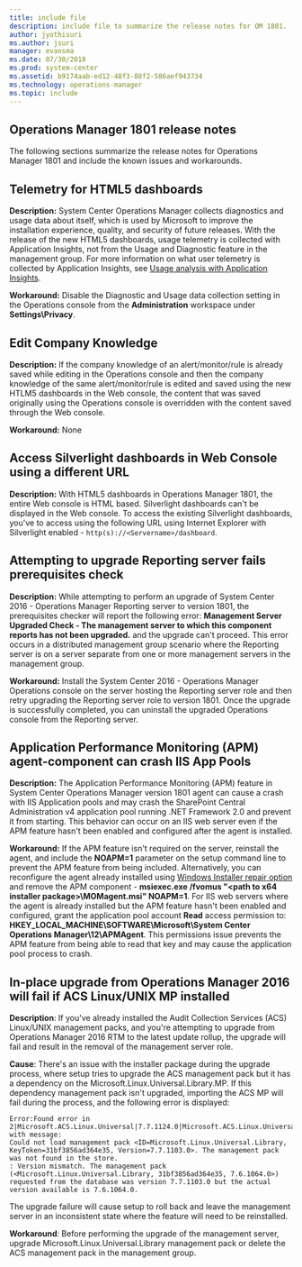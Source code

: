```yaml
---
title: include file
description: include file to summarize the release notes for OM 1801.
author: jyothisuri
ms.author: jsuri
manager: evansma
ms.date: 07/30/2018
ms.prod: system-center
ms.assetid: b9174aab-ed12-48f3-88f2-586aef943734
ms.technology: operations-manager
ms.topic: include
---
```


## Operations Manager 1801 release notes

The following sections summarize the release notes for Operations Manager 1801 and include the known issues and workarounds.

## Telemetry for HTML5 dashboards
**Description:** System Center Operations Manager collects diagnostics and usage data about itself, which is used by Microsoft to improve the installation experience, quality, and security of future releases.  With the release of the new HTML5 dashboards, usage telemetry is collected with Application Insights, not from the Usage and Diagnostic feature in the management group.  For more information on what user telemetry is collected by Application Insights, see [Usage analysis with Application Insights](/azure/application-insights/app-insights-usage-overview).

**Workaround:** Disable the Diagnostic and Usage data collection setting in the Operations console from the **Administration** workspace under **Settings\Privacy**.

## Edit Company Knowledge
**Description:** If the company knowledge of an alert/monitor/rule is already saved while editing in the Operations console and then the company knowledge of the same alert/monitor/rule is edited and saved using the new HTLM5 dashboards in the Web console, the content that was saved originally using the Operations console is overridden with the content saved through the Web console.

**Workaround:** None

## Access Silverlight dashboards in Web Console using a different URL
**Description:** With HTML5 dashboards in Operations Manager 1801, the entire Web console is HTML based. Silverlight dashboards can't be displayed in the Web console. To access the existing Silverlight dashboards, you've to access using the following URL using Internet Explorer with Silverlight enabled - `http(s)://<Servername>/dashboard`.

## Attempting to upgrade Reporting server fails prerequisites check
**Description:** While attempting to perform an upgrade of System Center 2016 - Operations Manager Reporting server to version 1801, the prerequisites checker will report the following error: **Management Server Upgraded Check - The management server to which this component reports has not been upgraded.** and the upgrade can't proceed.  This error occurs in a distributed management group scenario where the Reporting server is on a server  separate from one or more management servers in the management group.

**Workaround:** Install the System Center 2016 - Operations Manager Operations console on the server hosting the Reporting server role and then retry upgrading the Reporting server role to version 1801.  Once the upgrade is successfully completed, you can uninstall the upgraded Operations console from the Reporting server.  

## Application Performance Monitoring (APM) agent-component can crash IIS App Pools
**Description:** The Application Performance Monitoring (APM) feature in System Center Operations Manager version 1801 agent can cause a crash with IIS Application pools and may crash the SharePoint Central Administration v4 application pool running .NET Framework 2.0 and prevent it from starting.  This behavior can occur on an IIS web server even if the APM feature hasn't been enabled and configured after the agent is installed.

**Workaround:** If the APM feature isn't required on the server, reinstall the agent, and include the **NOAPM=1** parameter on the setup command line to prevent the APM feature from being included. Alternatively, you can reconfigure the agent already installed using [Windows Installer repair option](/windows/win32/msi/command-line-options) and remove the APM component - **msiexec.exe /fvomus "\<path to x64 installer package\>\MOMagent.msi" NOAPM=1**.  For IIS web servers where the agent is already installed but the APM feature hasn't been enabled and configured, grant the application pool account **Read** access permission to: **HKEY_LOCAL_MACHINE\SOFTWARE\Microsoft\System Center Operations Manager\12\APMAgent**.  This permissions issue prevents the APM feature from being able to read that key and may cause the application pool process to crash.

## In-place upgrade from Operations Manager 2016 will fail if ACS Linux/UNIX MP installed
**Description**: If you've already installed the Audit Collection Services (ACS) Linux/UNIX management packs, and you're attempting to upgrade from Operations Manager 2016 RTM to the latest update rollup, the upgrade will fail and result in the removal of the management server role.  

**Cause**: There's an issue with the installer package during the upgrade process, where setup tries to upgrade the ACS management pack but it has a dependency on the Microsoft.Linux.Universal.Library.MP. If this dependency management pack isn't upgraded, importing the ACS MP will fail during the process, and the following error is displayed:

```
Error:Found error in 2|Microsoft.ACS.Linux.Universal|7.7.1124.0|Microsoft.ACS.Linux.Universal|| with message:  
Could not load management pack <ID=Microsoft.Linux.Universal.Library, KeyToken=31bf3856ad364e35, Version=7.7.1103.0>. The management pack was not found in the store.  
: Version mismatch. The management pack (<Microsoft.Linux.Universal.Library, 31bf3856ad364e35, 7.6.1064.0>) requested from the database was version 7.7.1103.0 but the actual version available is 7.6.1064.0.  
```

The upgrade failure will cause setup to roll back and leave the management server in an inconsistent state where the feature will need to be reinstalled.  

**Workaround**:  Before performing the upgrade of the management server, upgrade Microsoft.Linux.Universal.Library management pack or delete the ACS management pack in the management group.